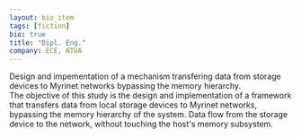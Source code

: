 ```yaml
---
layout: bio_item
tags: [fiction]
bio: true
title: "Dipl. Eng."
company: ECE, NTUA
---
```


Design and impementation of a mechanism transfering data from storage devices
to Myrinet networks bypassing the memory hierarchy.<br/>The objective of this
study is the design and implementation of a framework that transfers data
from local storage devices to Myrinet networks, bypassing the memory
hierarchy of the system. Data flow from the storage device to the network,
without touching the host's memory subsystem.
